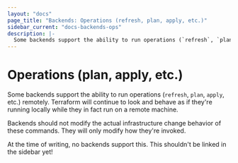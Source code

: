 ```yaml
---
layout: "docs"
page_title: "Backends: Operations (refresh, plan, apply, etc.)"
sidebar_current: "docs-backends-ops"
description: |-
  Some backends support the ability to run operations (`refresh`, `plan`, `apply`, etc.) remotely. Terraform will continue to look and behave as if they're running locally while they in fact run on a remote machine.
---
```


# Operations (plan, apply, etc.)

Some backends support the ability to run operations (`refresh`, `plan`, `apply`,
etc.) remotely. Terraform will continue to look and behave as if they're
running locally while they in fact run on a remote machine.

Backends should not modify the actual infrastructure change behavior of
these commands. They will only modify how they're invoked.

At the time of writing, no backends support this. This shouldn't be linked
in the sidebar yet!
